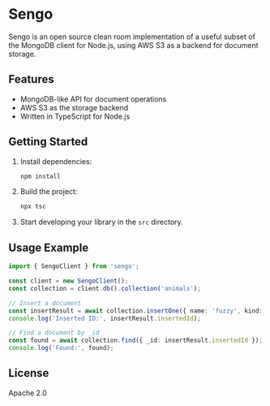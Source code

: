# Sengo

Sengo is an open source clean room implementation of a useful subset of the MongoDB client for Node.js, using AWS S3 as a backend for document storage.

## Features
- MongoDB-like API for document operations
- AWS S3 as the storage backend
- Written in TypeScript for Node.js

## Getting Started
1. Install dependencies:
   ```sh
   npm install
   ```
2. Build the project:
   ```sh
   npx tsc
   ```
3. Start developing your library in the `src` directory.

## Usage Example

```typescript
import { SengoClient } from 'sengo';

const client = new SengoClient();
const collection = client.db().collection('animals');

// Insert a document
const insertResult = await collection.insertOne({ name: 'fuzzy', kind: 'cat' });
console.log('Inserted ID:', insertResult.insertedId);

// Find a document by _id
const found = await collection.find({ _id: insertResult.insertedId });
console.log('Found:', found);
```

## License
Apache 2.0
